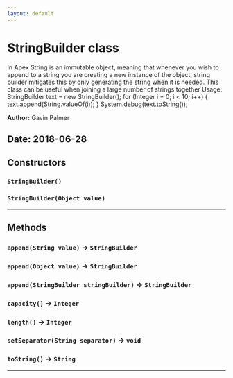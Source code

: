 ```yaml
---
layout: default
---
```

# StringBuilder class

In Apex String is an immutable object, meaning that whenever you wish to append to a string you are creating a new instance of the object, string builder mitigates this by only generating the string when it is needed. This class can be useful when joining a large number of strings together Usage: StringBuilder text = new StringBuilder(); for (Integer i = 0; i < 10; i++) { text.append(String.valueOf(i)); } System.debug(text.toString());


**Author:** Gavin Palmer

**Date:** 2018-06-28
---
## Constructors
### `StringBuilder()`
### `StringBuilder(Object value)`
---
## Methods
### `append(String value)` → `StringBuilder`
### `append(Object value)` → `StringBuilder`
### `append(StringBuilder stringBuilder)` → `StringBuilder`
### `capacity()` → `Integer`
### `length()` → `Integer`
### `setSeparator(String separator)` → `void`
### `toString()` → `String`
---
